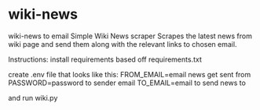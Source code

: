 # wiki-news
wiki-news to email
Simple Wiki News scraper
Scrapes the latest news from wiki page and send them along with the relevant links to chosen email.

Instructions:
install requirements based off requirements.txt

create .env file that looks like this:
FROM_EMAIL=email news get sent from
PASSWORD=password to sender email
TO_EMAIL=email to send news to

and run wiki.py
